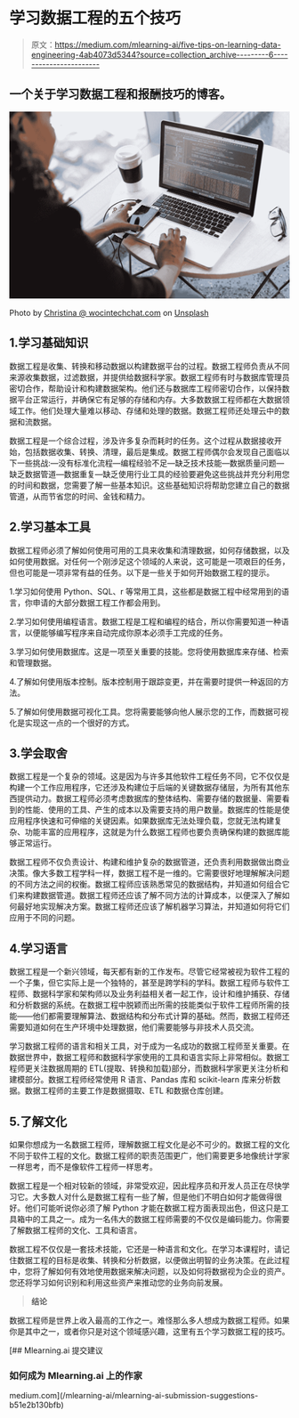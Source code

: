 # 学习数据工程的五个技巧

> 原文：<https://medium.com/mlearning-ai/five-tips-on-learning-data-engineering-4ab4073d5344?source=collection_archive---------6----------------------->

## 一个关于学习数据工程和报酬技巧的博客。

![](img/fad28b777f11ad3cc587d5bfa2312559.png)

Photo by [Christina @ wocintechchat.com](https://unsplash.com/@wocintechchat?utm_source=medium&utm_medium=referral) on [Unsplash](https://unsplash.com?utm_source=medium&utm_medium=referral)

## 1.学习基础知识

数据工程是收集、转换和移动数据以构建数据平台的过程。数据工程师负责从不同来源收集数据，过滤数据，并提供给数据科学家。数据工程师有时与数据库管理员密切合作，帮助设计和构建数据架构。他们还与数据库工程师密切合作，以保持数据平台正常运行，并确保它有足够的存储和内存。大多数数据工程师都在大数据领域工作。他们处理大量难以移动、存储和处理的数据。数据工程师还处理云中的数据和流数据。

数据工程是一个综合过程，涉及许多复杂而耗时的任务。这个过程从数据接收开始，包括数据收集、转换、清理，最后是集成。数据工程师偶尔会发现自己面临以下一些挑战:—没有标准化流程—编程经验不足—缺乏技术技能—数据质量问题—缺乏数据管道—数据重复—缺乏使用行业工具的经验要避免这些挑战并充分利用您的时间和数据，您需要了解一些基本知识。这些基础知识将帮助您建立自己的数据管道，从而节省您的时间、金钱和精力。

## 2.学习基本工具

数据工程师必须了解如何使用可用的工具来收集和清理数据，如何存储数据，以及如何使用数据。对任何一个刚涉足这个领域的人来说，这可能是一项艰巨的任务，但也可能是一项非常有益的任务。以下是一些关于如何开始数据工程的提示。

1.学习如何使用 Python、SQL、r 等常用工具，这些都是数据工程中经常用到的语言，你申请的大部分数据工程工作都会用到。

2.学习如何使用编程语言。数据工程是工程和编程的结合，所以你需要知道一种语言，以便能够编写程序来自动完成你原本必须手工完成的任务。

3.学习如何使用数据库。这是一项至关重要的技能。您将使用数据库来存储、检索和管理数据。

4.了解如何使用版本控制。版本控制用于跟踪变更，并在需要时提供一种返回的方法。

5.了解如何使用数据可视化工具。您将需要能够向他人展示您的工作，而数据可视化是实现这一点的一个很好的方式。

## 3.学会取舍

数据工程是一个复杂的领域。这是因为与许多其他软件工程任务不同，它不仅仅是构建一个工作应用程序，它还涉及构建位于后端的关键数据存储层，为所有其他东西提供动力。数据工程师必须考虑数据库的整体结构、需要存储的数据量、需要看到的性能、使用的工具、产生的成本以及需要支持的用户数量。数据库的性能是使应用程序快速和可伸缩的关键因素。如果数据库无法处理负载，您就无法构建复杂、功能丰富的应用程序，这就是为什么数据工程师也要负责确保构建的数据库能够正常运行。

数据工程师不仅负责设计、构建和维护复杂的数据管道，还负责利用数据做出商业决策。像大多数工程学科一样，数据工程不是一维的。它需要很好地理解解决问题的不同方法之间的权衡。数据工程师应该熟悉常见的数据结构，并知道如何组合它们来构建数据管道。数据工程师还应该了解不同方法的计算成本，以便深入了解如何最好地实现解决方案。数据工程师还应该了解机器学习算法，并知道如何将它们应用于不同的问题。

## 4.学习语言

数据工程是一个新兴领域，每天都有新的工作发布。尽管它经常被视为软件工程的一个子集，但它实际上是一个独特的，甚至是跨学科的学科。数据工程师与软件工程师、数据科学家和架构师以及业务利益相关者一起工作，设计和维护捕获、存储和分析数据的系统。在数据工程中脱颖而出所需的技能类似于软件工程师所需的技能——他们都需要理解算法、数据结构和分布式计算的基础。然而，数据工程师还需要知道如何在生产环境中处理数据，他们需要能够与非技术人员交流。

学习数据工程师的语言和相关工具，对于成为一名成功的数据工程师至关重要。在数据世界中，数据工程师和数据科学家使用的工具和语言实际上非常相似。数据工程师更关注数据周期的 ETL(提取、转换和加载)部分，而数据科学家更关注分析和建模部分。数据工程师经常使用 R 语言、Pandas 库和 scikit-learn 库来分析数据。数据工程师的主要工作是数据摄取、ETL 和数据仓库创建。

## 5.了解文化

如果你想成为一名数据工程师，理解数据工程文化是必不可少的。数据工程的文化不同于软件工程的文化。数据工程师的职责范围更广，他们需要更多地像统计学家一样思考，而不是像软件工程师一样思考。

数据工程是一个相对较新的领域，非常受欢迎，因此程序员和开发人员正在尽快学习它。大多数人对什么是数据工程有一些了解，但是他们不明白如何才能做得很好。他们可能听说你必须了解 Python 才能在数据工程方面表现出色，但这只是工具箱中的工具之一。成为一名伟大的数据工程师需要的不仅仅是编码能力。你需要了解数据工程师的文化、工具和语言。

数据工程不仅仅是一套技术技能，它还是一种语言和文化。在学习本课程时，请记住数据工程的目标是收集、转换和分析数据，以便做出明智的业务决策。在此过程中，您将了解如何有效地使用数据来解决问题，以及如何将数据视为企业的资产。您还将学习如何识别和利用这些资产来推动您的业务向前发展。

> **结论**

数据工程师是世界上收入最高的工作之一。难怪那么多人想成为数据工程师。如果你是其中之一，或者你只是对这个领域感兴趣，这里有五个学习数据工程的技巧。

[](/mlearning-ai/mlearning-ai-submission-suggestions-b51e2b130bfb) [## Mlearning.ai 提交建议

### 如何成为 Mlearning.ai 上的作家

medium.com](/mlearning-ai/mlearning-ai-submission-suggestions-b51e2b130bfb)